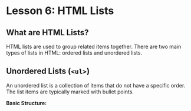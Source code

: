# **Lesson 6: HTML Lists**

## **What are HTML Lists?**

HTML lists are used to group related items together. There are two main types of lists in HTML: ordered lists and unordered lists.

## **Unordered Lists (`<ul>`)**

An unordered list is a collection of items that do not have a specific order. The list items are typically marked with bullet points.

**Basic Structure:**
<!--stackedit_data:
eyJoaXN0b3J5IjpbLTE1NzI3MDk1MTZdfQ==
-->